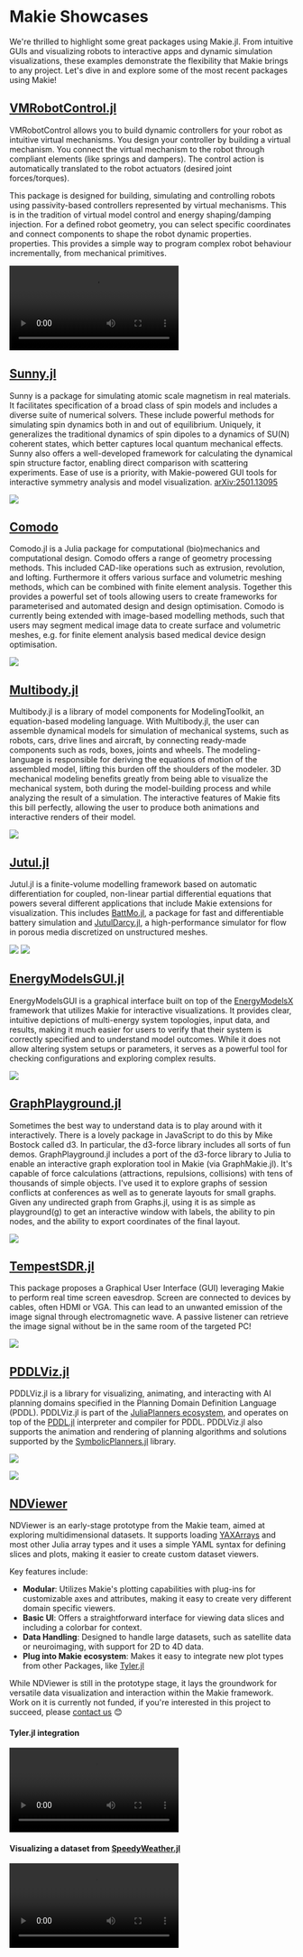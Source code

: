 # Makie Showcases

We're thrilled to highlight some great packages using Makie.jl.
From intuitive GUIs and visualizing robots to interactive apps and dynamic simulation visualizations, these examples demonstrate the flexibility that Makie brings to any project.
Let's dive in and explore some of the most recent packages using Makie!

## [VMRobotControl.jl](https://cambridge-control-lab.github.io/VMRobotControl.jl/dev/)

VMRobotControl allows you to build dynamic controllers for your robot as intuitive virtual mechanisms. You design your controller by building a virtual mechanism. You connect the virtual mechanism to the robot through compliant elements (like springs and dampers). The control action is automatically translated to the robot actuators (desired joint forces/torques).

This package is designed for building, simulating and controlling robots using passivity-based controllers represented by virtual mechanisms. This is in the tradition of virtual model control and energy shaping/damping injection. For a defined robot geometry, you can select specific coordinates and connect components to shape the robot dynamic properties. properties. This provides a simple way to program complex robot behaviour incrementally, from mechanical primitives.

![](./images/franka_impedance_control.mp4)


## [Sunny.jl](https://sunnysuite.github.io/Sunny.jl/stable/)

Sunny is a package for simulating atomic scale magnetism in real materials. It facilitates specification of a broad class of spin models and includes a diverse suite of numerical solvers. These include powerful methods for simulating spin dynamics both in and out of equilibrium. Uniquely, it generalizes the traditional dynamics of spin dipoles to a dynamics of SU(N) coherent states, which better captures local quantum mechanical effects. Sunny also offers a well-developed framework for calculating the dynamical spin structure factor, enabling direct comparison with scattering experiments. Ease of use is a priority, with Makie-powered GUI tools for interactive symmetry analysis and model visualization. [arXiv:2501.13095](https://arxiv.org/abs/2501.13095)

![](https://sunnysuite.github.io/Sunny.jl/stable/examples/01_LSWT_CoRh2O4-61dcd450.png)

## [Comodo](https://github.com/COMODO-research/Comodo.jl)

Comodo.jl is a Julia package for computational (bio)mechanics and computational design. Comodo offers a range of geometry processing methods. This included CAD-like operations such as extrusion, revolution, and lofting. Furthermore it offers various surface and volumetric meshing methods, which can be combined with finite element analysis. Together this provides a powerful set of tools allowing users to create frameworks for parameterised and automated design and design optimisation. Comodo is currently being extended with image-based modelling methods, such that users may segment medical image data to create surface and volumetric meshes, e.g. for finite element analysis based medical device design optimisation.

![](https://github.com/COMODO-research/Comodo_data_docs/raw/main/img_anim/comodo_snippets.gif)


## [Multibody.jl](https://help.juliahub.com/multibody/dev/#Multibody)

Multibody.jl is a library of model components for ModelingToolkit, an equation-based modeling language. With Multibody.jl, the user can assemble dynamical models for simulation of mechanical systems, such as robots, cars, drive lines and aircraft, by connecting ready-made components such as rods, boxes, joints and wheels.
The modeling-language is responsible for deriving the equations of motion of the assembled model, lifting this burden off the shoulders of the modeler. 3D mechanical modeling benefits greatly from being able to visualize the mechanical system, both during the model-building process and while analyzing the result of a simulation. The interactive features of Makie fits this bill perfectly, allowing the user to produce both animations and interactive renders of their model.

![](https://help.juliahub.com/multibody/dev/examples/robot.gif)

## [Jutul.jl](https://github.com/sintefmath/Jutul.jl)

Jutul.jl is a finite-volume modelling framework based on automatic differentiation for coupled, non-linear partial differential equations that powers several different applications that include Makie extensions for visualization. This includes [BattMo.jl](https://github.com/BattMoTeam/BattMo.jl), a package for fast and differentiable battery simulation and [JutulDarcy.jl](https://github.com/sintefmath/JutulDarcy.jl), a high-performance simulator for flow in porous media discretized on unstructured meshes.

![](https://github.com/BattMoTeam/BattMo.jl/raw/main/docs/src/assets/3d_plot.png)
![](https://sintefmath.github.io/JutulDarcy.jl/dev/assets/mostnty.BTVM5CAw.jpeg)


## [EnergyModelsGUI.jl](https://github.com/EnergyModelsX/EnergyModelsGUI.jl)

EnergyModelsGUI is a graphical interface built on top of the [EnergyModelsX](https://github.com/EnergyModelsX/) framework that utilizes Makie for interactive visualizations. It provides clear, intuitive depictions of multi-energy system topologies, input data, and results, making it much easier for users to verify that their system is correctly specified and to understand model outcomes. While it does not allow altering system setups or parameters, it serves as a powerful tool for checking configurations and exploring complex results.

![](https://github.com/EnergyModelsX/EnergyModelsGUI.jl/raw/main/docs/src/figures/EMI_geography_Oslo.png)


## [GraphPlayground.jl](https://github.com/dgleich/GraphPlayground.jl)

Sometimes the best way to understand data is to play around with it interactively. There is a lovely package in JavaScript to do this by Mike Bostock called d3. In particular, the d3-force library includes all sorts of fun demos. GraphPlayground.jl includes a port of the d3-force library to Julia to enable an interactive graph exploration tool in Makie (via GraphMakie.jl). It's capable of force calculations (attractions, repulsions, collisions) with tens of thousands of simple objects. I've used it to explore graphs of session conflicts at conferences as well as to generate layouts for small graphs. Given any undirected graph from Graphs.jl, using it is as simple as playground(g) to get an interactive window with labels, the ability to pin nodes, and the ability to export coordinates of the final layout.

![](https://github.com/dgleich/GraphPlayground.jl/raw/main/figures/mesh.gif)


## [TempestSDR.jl](https://juliatelecom.github.io/TempestSDR.jl/dev/gui/)

This package proposes a Graphical User Interface (GUI) leveraging Makie to perform real time screen eavesdrop. Screen are connected to devices by cables, often HDMI or VGA. This can lead to an unwanted emission of the image signal through electromagnetic wave. A passive listener can retrieve the image signal without be in the same room of the targeted PC!

![](https://juliatelecom.github.io/TempestSDR.jl/dev/img/screen_ok.png)


## [PDDLViz.jl](https://github.com/JuliaPlanners/PDDLViz.jl)

PDDLViz.jl is a library for visualizing, animating, and interacting with AI planning domains specified in the Planning Domain Definition Language (PDDL).
PDDLViz.jl is part of the [JuliaPlanners ecosystem](https://github.com/JuliaPlanners), and operates on top of the [PDDL.jl](https://github.com/JuliaPlanners/PDDL.jl) interpreter and compiler for PDDL.
PDDLViz.jl also supports the animation and rendering of planning algorithms and solutions supported by the [SymbolicPlanners.jl](https://github.com/JuliaPlanners/SymbolicPlanners.jl) library.

![](https://github.com/JuliaPlanners/PDDLViz.jl/raw/main/assets/gridworld.gif)

![](https://github.com/JuliaPlanners/PDDLViz.jl/raw/main/assets/zeno_travel.gif)


## [NDViewer](https://github.com/MakieOrg/NDViewer.jl)

NDViewer is an early-stage prototype from the Makie team, aimed at exploring multidimensional datasets.
It supports loading [YAXArrays](https://github.com/JuliaDataCubes/YAXArrays.jl) and most other Julia array types and it uses a simple YAML syntax for defining slices and plots, making it easier to create custom dataset viewers.

Key features include:

- **Modular**: Utilizes Makie's plotting capabilities with plug-ins for customizable axes and attributes, making it easy to create very different domain specific viewers.
- **Basic UI**: Offers a straightforward interface for viewing data slices and including a colorbar for context.
- **Data Handling**: Designed to handle large datasets, such as satellite data or neuroimaging, with support for 2D to 4D data.
- **Plug into Makie ecosystem**: Makes it easy to integrate new plot types from other Packages, like [Tyler.jl](https://github.com/MakieOrg/Tyler.jl)

While NDViewer is still in the prototype stage, it lays the groundwork for versatile data visualization and interaction within the Makie framework.
Work on it is currently not funded, if you're interested in this project to succeed, please [contact us](https://makie.org/website/contact) 😊

#### Tyler.jl integration

![](./images/ndviewer-tyler.mp4)

#### Visualizing a dataset from [SpeedyWeather.jl](https://github.com/SpeedyWeather/SpeedyWeather.jl)

![](./images/ndviewer-speedy.mp4)
